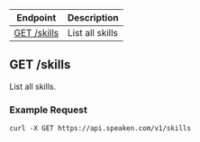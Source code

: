 
|Endpoint|Description|
|--------|-----------|
|[GET /skills](#get-skills)| List all skills|

## GET /skills

List all skills.

### Example Request

```curl -X GET https://api.speaken.com/v1/skills```

